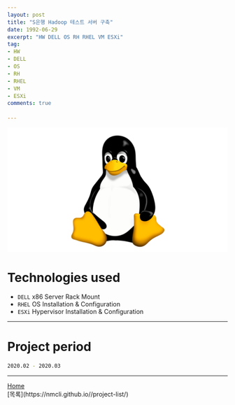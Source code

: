 ```yaml
---
layout: post
title: "S은행 Hadoop 테스트 서버 구축"
date: 1992-06-29
excerpt: "HW DELL OS RH RHEL VM ESXi"
tag:
- HW
- DELL
- OS
- RH
- RHEL
- VM
- ESXi
comments: true

---
```


![Untitled](/assets/img/linux_logo.png)
# Technologies used
* `DELL` x86 Server Rack Mount
* `RHEL` OS Installation & Configuration
* `ESXi` Hypervisor Installation & Configuration

---

# Project period
```bash
2020.02 - 2020.03
```
---

<div markdown="0"><a href="#" class="btn">Home</a></div>
[목록](https://nmcli.github.io//project-list/)

